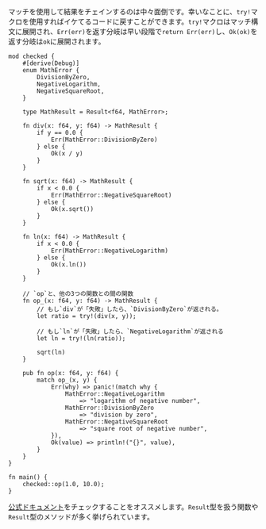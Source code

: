 <!-- Chaining results using match can get pretty untidy; luckily, the `try!` macro
can be used to make things pretty again. The `try!` macro expands to a match
expression, where the `Err(err)` branch expands to an early `return Err(err)`,
and the `Ok(ok)` branch expands to an `ok` expression. -->
マッチを使用して結果をチェインするのは中々面倒です。幸いなことに、`try!`マクロを使用すればイケてるコードに戻すことができます。`try!`マクロはマッチ構文に展開され、`Err(err)`を返す分岐は早い段階で`return Err(err)`し、`Ok(ok)`を返す分岐は`ok`に展開されます。

``` rust,editable
mod checked {
    #[derive(Debug)]
    enum MathError {
        DivisionByZero,
        NegativeLogarithm,
        NegativeSquareRoot,
    }

    type MathResult = Result<f64, MathError>;

    fn div(x: f64, y: f64) -> MathResult {
        if y == 0.0 {
            Err(MathError::DivisionByZero)
        } else {
            Ok(x / y)
        }
    }

    fn sqrt(x: f64) -> MathResult {
        if x < 0.0 {
            Err(MathError::NegativeSquareRoot)
        } else {
            Ok(x.sqrt())
        }
    }

    fn ln(x: f64) -> MathResult {
        if x < 0.0 {
            Err(MathError::NegativeLogarithm)
        } else {
            Ok(x.ln())
        }
    }

    // `op`と、他の3つの関数との間の関数
    fn op_(x: f64, y: f64) -> MathResult {
        // もし`div`が「失敗」したら、`DivisionByZero`が返される。
        let ratio = try!(div(x, y));

        // もし`ln`が「失敗」したら、`NegativeLogarithm`が返される
        let ln = try!(ln(ratio));

        sqrt(ln)
    }

    pub fn op(x: f64, y: f64) {
        match op_(x, y) {
            Err(why) => panic!(match why {
                MathError::NegativeLogarithm
                    => "logarithm of negative number",
                MathError::DivisionByZero
                    => "division by zero",
                MathError::NegativeSquareRoot
                    => "square root of negative number",
            }),
            Ok(value) => println!("{}", value),
        }
    }
}

fn main() {
    checked::op(1.0, 10.0);
}

```

<!-- Be sure to check the [documentation][docs],
as there are many methods to map/compose `Result`. -->
[公式ドキュメント][docs]をチェックすることをオススメします。`Result`型を扱う関数や`Result`型のメソッドが多く挙げられています。

[docs]: http://doc.rust-lang.org/std/result/index.html
